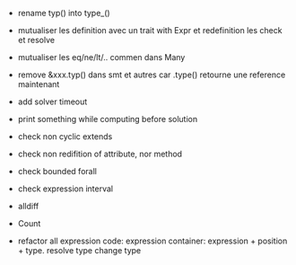 - rename typ() into type_()
- mutualiser les definition avec un trait with Expr et redefinition les check et resolve
- mutualiser les eq/ne/lt/.. commen dans Many
- remove &xxx.typ() dans smt et autres car .type() retourne une reference maintenant

- add solver timeout
- print something while computing before solution

- check non cyclic extends
- check non redifition of attribute, nor method
- check bounded forall
- check expression interval
- alldiff
- Count

- refactor all expression code: expression container: expression + position + type. resolve type change type